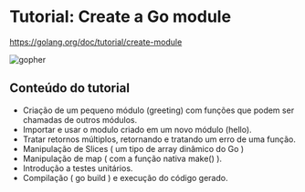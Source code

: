 # Tutorial: Create a Go module

https://golang.org/doc/tutorial/create-module

<img src="https://blog.pepo-le.com/wp-content/uploads/2018/08/gopher-hello.png" alt="gopher">

## Conteúdo do tutorial 

- Criação de um pequeno módulo (greeting) com funções que podem ser chamadas de outros módulos.
- Importar e usar o modulo criado em um novo módulo (hello).
- Tratar retornos múltiplos, retornando e tratando um erro de uma função.
- Manipulação de Slices ( um tipo de array dinâmico do Go )
- Manipulação de map ( com a função nativa make() ).
- Introdução a testes unitários.
- Compilação ( go build ) e execução do código gerado.

